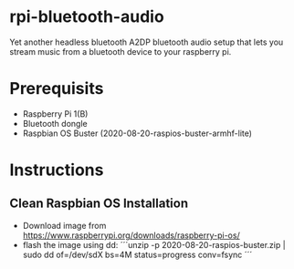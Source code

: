 # rpi-bluetooth-audio
Yet another headless bluetooth A2DP bluetooth audio setup that lets you stream music from a bluetooth device to your raspberry pi.

# Prerequisits
* Raspberry Pi 1(B)
* Bluetooth dongle
* Raspbian OS Buster (2020-08-20-raspios-buster-armhf-lite)

# Instructions

## Clean Raspbian OS Installation

* Download image from https://www.raspberrypi.org/downloads/raspberry-pi-os/
* flash the image using dd: ´´´unzip -p 2020-08-20-raspios-buster.zip | sudo dd of=/dev/sdX bs=4M status=progress conv=fsync
´´´

